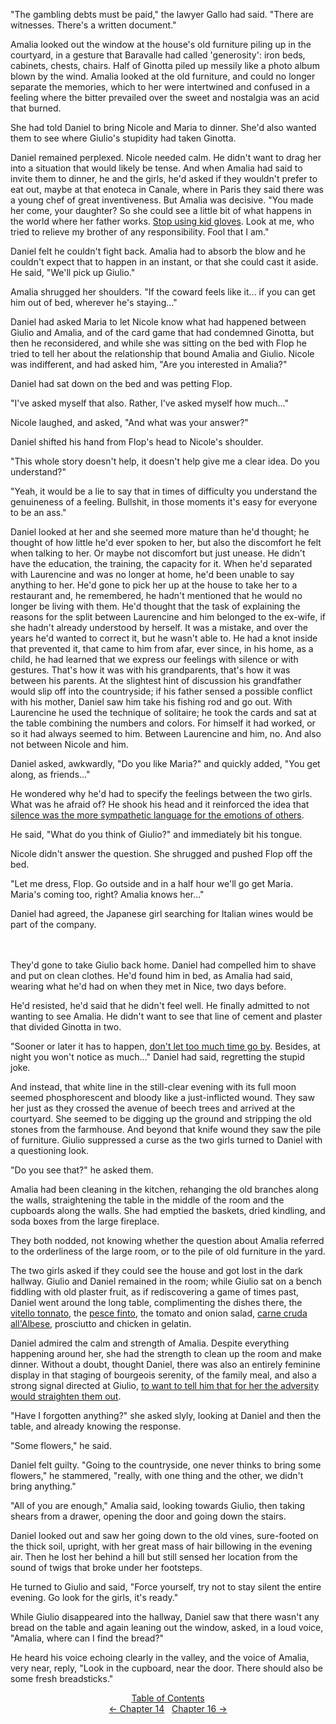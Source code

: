 <!-- Pages 118-122 -->
"The gambling debts must be paid," the lawyer Gallo had said. "There are witnesses. There's a written document."

Amalia looked out the window at the house's old furniture piling up in the courtyard, in a gesture that Baravalle had called 'generosity': iron beds, cabinets, chests, chairs. Half of Ginotta piled up messily like a photo album blown by the wind. Amalia looked at the old furniture, and could no longer separate the memories, which to her were intertwined and confused in a feeling where the bitter prevailed over the sweet and nostalgia was an acid that burned.

She had told Daniel to bring Nicole and Maria to dinner. She'd also wanted them to see where Giulio's stupidity had taken Ginotta.

Daniel remained perplexed. Nicole needed calm. He didn't want to drag her into a situation that would likely be tense. And when Amalia had said to invite them to dinner, he and the girls, he'd asked if they wouldn't prefer to eat out, maybe at that enoteca in Canale, where in Paris they said there was a young chef of great inventiveness. But Amalia was decisive. "You made her come, your daughter? So she could see a little bit of what happens in the world where her father works. [Stop using kid gloves](http://ofvioletsandlicorice.tumblr.com/post/129354078274/notes-questions-uncertainties#bambagia). Look at me, who tried to relieve my brother of any responsibility. Fool that I am."

Daniel felt he couldn't fight back. Amalia had to absorb the blow and he couldn't expect that to happen in an instant, or that she could cast it aside. He said, "We'll pick up Giulio."

Amalia shrugged her shoulders. "If the coward feels like it... if you can get him out of bed, wherever he's staying..."
<!-- Page 119 -->

Daniel had asked Maria to let Nicole know what had happened between Giulio and Amalia, and of the card game that had condemned Ginotta, but then he reconsidered, and while she was sitting on the bed with Flop he tried to tell her about the relationship that bound Amalia and Giulio. Nicole was indifferent, and had asked him, "Are you interested in Amalia?"

Daniel had sat down on the bed and was petting Flop. 

"I've asked myself that also. Rather, I've asked myself how much..."

Nicole laughed, and asked, "And what was your answer?"

Daniel shifted his hand from Flop's head to Nicole's shoulder. 

"This whole story doesn't help, it doesn't help give me a clear idea. Do you understand?"

"Yeah, it would be a lie to say that in times of difficulty you understand the genuineness of a feeling. Bullshit, in those moments it's easy for everyone to be an ass."

Daniel looked at her and she seemed more mature than he'd thought; he thought of how little he'd ever spoken to her, but also the discomfort he felt when talking to her. Or maybe not discomfort but just unease. He didn't have the education, the training, the capacity for it. When he'd separated with Laurencine and was no longer at home, he'd been unable to say anything to her. He'd gone to pick her up at the house to take her to a restaurant and, he remembered, he hadn't mentioned that he would no longer be living with them. He'd thought that the task of explaining the reasons for the split between Laurencine and him belonged to the ex-wife, if she hadn't already understood by herself. It was a mistake, and over the years he'd wanted to correct it, but he wasn't able to. He had a knot inside that prevented it, that came to him from afar, ever since, in his home, as a child, he had learned that we express our feelings with silence or with gestures. That's how it was with his grandparents, that's how it was between his parents. At the slightest hint of discussion his grandfather would slip off into the countryside; if his father sensed a possible conflict with his mother, Daniel saw him take his fishing rod and go out. With Laurencine he used the technique of solitaire; he took the cards and sat at the table combining the numbers and colors. For himself it had worked, or so it had always seemed to him. Between Laurencine and him, no. And also not between Nicole and him. 
<!-- Page 120 -->

Daniel asked, awkwardly, "Do you like Maria?" and quickly added, "You get along, as friends..." 

He wondered why he'd had to specify the feelings between the two girls. What was he afraid of? He shook his head and it reinforced the idea that [silence was the more sympathetic language for the emotions of others](http://ofvioletsandlicorice.tumblr.com/post/129354078274/notes-questions-uncertainties#comprensivo).

He said, "What do you think of Giulio?" and immediately bit his tongue. 

Nicole didn't answer the question. She shrugged and pushed Flop off the bed. 

"Let me dress, Flop. Go outside and in a half hour we'll go get Maria. Maria's coming too, right? Amalia knows her..."

Daniel had agreed, the Japanese girl searching for Italian wines would be part of the company. 
<br/><br/><br/>

They'd gone to take Giulio back home. Daniel had compelled him to shave and put on clean clothes. He'd found him in bed, as Amalia had said, wearing what he'd had on when they met in Nice, two days before.

He'd resisted, he'd said that he didn't feel well. He finally admitted to not wanting to see Amalia. He didn't want to see that line of cement and plaster that divided Ginotta in two.
<!-- Page 121 -->

"Sooner or later it has to happen, [don't let too much time go by](http://ofvioletsandlicorice.tumblr.com/post/129354078274/notes-questions-uncertainties#troppotempo). Besides, at night you won't notice as much..." Daniel had said, regretting the stupid joke. 

And instead, that white line in the still-clear evening with its full moon seemed phosphorescent and bloody like a just-inflicted wound. They saw her just as they crossed the avenue of beech trees and arrived at the courtyard. She seemed to be digging up the ground and stripping the old stones from the farmhouse. And beyond that knife wound they saw the pile of furniture. Giulio suppressed a curse as the two girls turned to Daniel with a questioning look.

"Do you see that?" he asked them.

Amalia had been cleaning in the kitchen, rehanging the old branches along the walls, straightening the table in the middle of the room and the cupboards along the walls. She had emptied the baskets, dried kindling, and soda boxes from the large fireplace. 

They both nodded, not knowing whether the question about Amalia referred to the orderliness of the large room, or to the pile of old furniture in the yard.

The two girls asked if they could see the house and got lost in the dark hallway. Giulio and Daniel remained in the room; while Giulio sat on a bench fiddling with old plaster fruit, as if rediscovering a game of times past, Daniel went around the long table, complimenting the dishes there, the [vitello tonnato](http://ofvioletsandlicorice.tumblr.com/post/129354078274/notes-questions-uncertainties#vitellotonnato), the [pesce finto](http://ofvioletsandlicorice.tumblr.com/post/129354078274/notes-questions-uncertainties#pescefinto), the tomato and onion salad, [carne cruda all'Albese](http://ofvioletsandlicorice.tumblr.com/post/129354078274/notes-questions-uncertainties#carnecruda), prosciutto and chicken in gelatin.

Daniel admired the calm and strength of Amalia. Despite everything happening around her, she had the strength to clean up the room and make dinner. Without a doubt, thought Daniel, there was also an entirely feminine display in that staging of bourgeois serenity, of the family meal, and also a strong signal directed at Giulio, [to want to tell him that for her the adversity would straighten them out](http://ofvioletsandlicorice.tumblr.com/post/129354078274/notes-questions-uncertainties#drizzarelaschiena).
<!-- Page 122 -->

"Have I forgotten anything?" she asked slyly, looking at Daniel and then the table, and already knowing the response. 

"Some flowers," he said.

Daniel felt guilty. "Going to the countryside, one never thinks to bring some flowers," he stammered, "really, with one thing and the other, we didn't bring anything."

"All of you are enough," Amalia said, looking towards Giulio, then taking shears from a drawer, opening the door and going down the stairs. 

Daniel looked out and saw her going down to the old vines, sure-footed on the thick soil, upright, with her great mass of hair billowing in the evening air. Then he lost her behind a hill but still sensed her location from the sound of twigs that broke under her footsteps.

He turned to Giulio and said, "Force yourself, try not to stay silent the entire evening. Go look for the girls, it's ready."

While Giulio disappeared into the hallway, Daniel saw that there wasn't any bread on the table and again leaning out the window, asked, in a loud voice, "Amalia, where can I find the bread?"

He heard his voice echoing clearly in the valley, and the voice of Amalia, very near, reply, "Look in the cupboard, near the door. There should also be some fresh breadsticks."

<div style="text-align: center">
<a href="http://ofvioletsandlicorice.tumblr.com/post/129355307919/of-violets-and-licorice-table-of-contents">Table of Contents</a><br/>
<a href="http://ofvioletsandlicorice.tumblr.com/post/130908130064/of-violets-and-licorice-chapter-14">&larr;&nbsp;Chapter 14</a>&nbsp;&nbsp;
<a href="http://ofvioletsandlicorice.tumblr.com/post/130908177659/of-violets-and-licorice-chapter-16">Chapter 16&nbsp;&rarr;</a>
</div>
